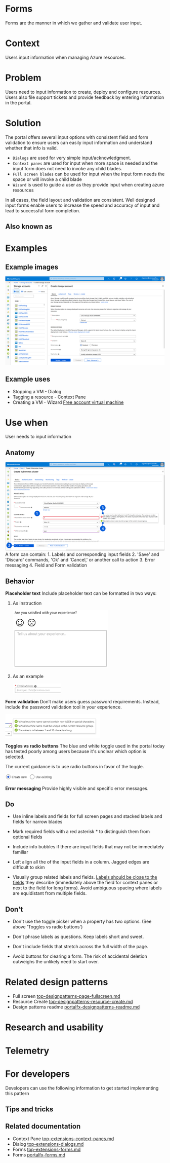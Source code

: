 ﻿# Forms
Forms are the manner in which we gather and validate user input.

# Context
Users input information when managing Azure resources.

# Problem
Users need to input information to create, deploy and configure resources.  Users also file support tickets and provide feedback by entering information in the portal.

# Solution
The portal offers several input options with consistent field and form validation to ensure users can easily input information and understand whether that info is valid.  
* `Dialogs` are used for very simple input/acknowledgment.  
* `Context panes` are used for input when more space is needed and the input form does not need to invoke any child blades.  
* `Full screen blades` can be used for input when the input form needs the space or will invoke a child blade
* `Wizard` is used to guide a user as they provide input when creating azure resources

In all cases, the field layout and validation are consistent.  Well designed input forms enable users to increase the speed and accuracy of input and lead to successful form completion.

## Also known as

# Examples

## Example images
<!-- TODO get example images of dialogs and context panes -->
<div style="max-width:800px">
<img alttext="Forms example" src="../media/top-designpatterns-page-forms/forms.png"  />
</div>

## Example uses
* Stopping a VM - Dialog 
* Tagging a resource - Context Pane
* Creating a VM - Wizard [Free account virtual machine](https://rc.portal.azure.com/#create/microsoft.freeaccountvirtualmachine)

# Use when
User needs to input information

## Anatomy
<!-- TODO get anatomy for dialog and context pane Use common numbers for elements -->
<div style="max-width:800px">
<img alttext="Form anatomy" src="../media/top-designpatterns-page-forms/form-anatomy.png"  />
</div>
A form can contain:
1. Labels and corresponding input fields
2. 'Save' and 'Discard' commands, 'Ok' and 'Cancel,' or another call to action
3. Error messaging
4. Field and Form validation

## Behavior


**Placeholder text**
Include placeholder text can be formatted in two ways:
1. As instruction
<div style="max-width:300px; margin-left:25px">
<img alttext="Placeholder instruction" src="../media/top-designpatterns-page-forms/placeholder_text.png"  />
</div>

2. As an example
<div style="max-width:150px; margin-left:25px">
<img alttext="Placeholder example" src="../media/top-designpatterns-page-forms/placeholder-email.png"  />
</div>

**Form validation**
Don’t make users guess password requirements. Instead, include the password validation tool in your experience.
<div style="max-width:300px">
<img alttext="Form validation" src="../media/top-designpatterns-page-forms/form-validation.png"  />
</div>

**Toggles vs radio buttons**
The blue and white toggle used in the portal today has tested poorly among users because it's unclear which option is selected.

The current guidance is to use radio buttons in favor of the toggle.
<div style="max-width:150px">
<img alttext="Radio control" src="../media/top-designpatterns-page-forms/radio-control.png"  />
</div>

**Error messaging**
Provide highly visible and specific error messages.

## Do
-   Use inline labels and fields for full screen pages and stacked labels and fields for narrow blades

-   Mark required fields with a red asterisk * to distinguish them from optional fields

-   Include info bubbles if there are input fields that may not be immediately familiar

-   Left align all the of the input fields in a column. Jagged edges are difficult to skim

-   Visually group related labels and fields. [Labels should be close to the fields](https://www.nngroup.com/articles/form-design-white-space/) they describe (immediately above the field for context panes or next to the field for long forms). Avoid ambiguous spacing where labels are equidistant from multiple fields.

## Don't 
-   Don't use the toggle picker when a property has two options. (See above 'Toggles vs radio buttons')

-   Don't phrase labels as questions. Keep labels short and sweet.

-   Don't include fields that stretch across the full width of the page.

-   Avoid buttons for clearing a form. The risk of accidental deletion outweighs the unlikely need to start over.


# Related design patterns
* Full screen [top-designpatterns-page-fullscreen.md](top-designpatterns-page-fullscreen.md)
* Resource Create [top-designpatterns-resource-create.md](top-designpatterns-resource-create.md)
* Design patterns readme [portalfx-designpatterns-readme.md](portalfx-designpatterns-readme.md)


# Research and usability

# Telemetry

# For developers
Developers can use the following information to get started implementing this pattern

## Tips and tricks

## Related documentation
* Context Pane [top-extensions-context-panes.md](top-extensions-context-panes.md)
* Dialog [top-extensions-dialogs.md](top-extensions-dialogs.md)
* Forms [top-extensions-forms.md](top-extensions-forms.md)
* Forms [portalfx-forms.md](portalfx-forms.md)
